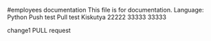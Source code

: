 #employees documentation
This file is for documentation.
Language: Python
Push test
Pull test
Kiskutya
22222
33333
33333

change1 
PULL request